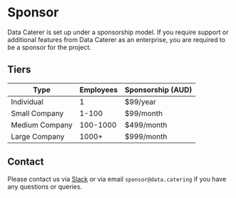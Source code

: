 # Sponsor

Data Caterer is set up under a sponsorship model. If you require support or additional features from Data Caterer 
as an enterprise, you are required to be a sponsor for the project.

## Tiers

| Type           | Employees | Sponsorship (AUD) |
|----------------|-----------|-------------------|
| Individual     | 1         | $99/year          |
| Small Company  | 1-100     | $99/month         |
| Medium Company | 100-1000  | $499/month        |
| Large Company  | 1000+     | $999/month        |

## Contact

Please contact us
via [Slack](https://join.slack.com/t/data-catering/shared_invite/zt-2664ylbpi-w3n7lWAO~PHeOG9Ujpm~~w)
or via email `sponsor@data.catering` if you have any questions or queries.
